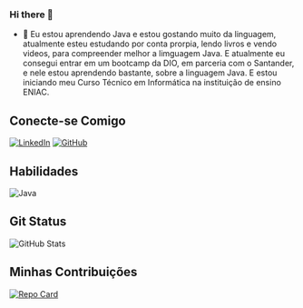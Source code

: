 ### Hi there 👋

- 🌱 Eu estou aprendendo Java e estou gostando muito da linguagem, atualmente esteu estudando por conta prorpia, lendo livros e vendo videos, para compreender melhor a limguagem Java. E atualmente eu consegui entrar em um bootcamp da DIO, em parceria com o Santander, e nele estou aprendendo bastante, sobre a linguagem Java. E estou iniciando meu Curso Técnico em Informática na instituição de ensino ENIAC.

## Conecte-se Comigo
[![LinkedIn](https://img.shields.io/badge/LinkedIn-0077B5?style=for-the-badge&logo=linkedin&logoColor=white)](https://www.linkedin.com/in/vinicius-c-440621274/) [![GitHub](https://img.shields.io/badge/GitHub-100000?style=for-the-badge&logo=github&logoColor=white)](https://github.com/ViniCristhian)

## Habilidades
![Java](https://img.shields.io/badge/java-%23ED8B00.svg?style=for-the-badge&logo=openjdk&logoColor=white)

## Git Status
![GitHub Stats](https://github-readme-stats.vercel.app/api?username=ViniCristhian&theme=transparent&bg_color=000&border_color=30A3DC&show_icons=true&icon_color=30A3DC&title_color=30A3DC&text_color=FFF)

## Minhas Contribuições
[![Repo Card](https://github-readme-stats.vercel.app/api/pin/?username=ViniCristhian&repo=dio-lab-open-source&bg_color=000&border_color=30A3DC&show_icons=true&icon_color=30A3DC&title_color=30A3DC&text_color=FFF)](https://github.com/ViniCristhian/dio-lab-open-source)

